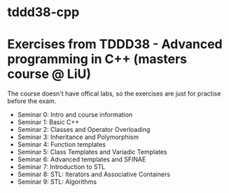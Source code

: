 # tddd38-cpp
# Exercises from TDDD38 - Advanced programming in C++ (masters course @ LiU)

The course doesn't have offical labs, so the exercises are just for practise before the exam.

* Seminar 0: Intro and course information
* Seminar 1: Basic C++
* Seminar 2: Classes and Operator Overloading
* Seminar 3: Inheritance and Polymorphism
* Seminar 4: Function templates
* Seminar 5: Class Templates and Variadic Templates
* Seminar 6: Advanced templates and SFINAE
* Seminar 7: Introduction to STL
* Seminar 8: STL: Iterators and Associative Containers
* Seminar 9: STL: Algorithms

